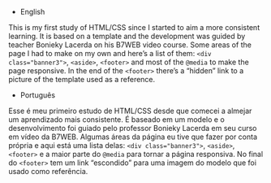 - English

This is my first study of HTML/CSS since I started to aim a more consistent learning. It is based on a template and the development was guided by teacher Bonieky Lacerda on his B7WEB video course.
Some areas of the page I had to make on my own and here’s a list of them: `<div class="banner3">`, `<aside>`, `<footer>` and most of the `@media` to make the page responsive.
In the end of the `<footer>` there’s a “hidden” link to a picture of the template used as a reference.


- Português

Esse é meu primeiro estudo de HTML/CSS desde que comecei a almejar um aprendizado mais consistente. É baseado em um modelo e o desenvolvimento foi guiado pelo professor Bonieky Lacerda em seu curso em vídeo da B7WEB.
Algumas áreas da página eu tive que fazer por conta própria e aqui está uma lista delas: `<div class="banner3">`, `<aside>`, `<footer>` e a maior parte do `@media` para tornar a página responsiva.
No final do `<footer>` tem um link “escondido” para uma imagem do modelo que foi usado como referência.
